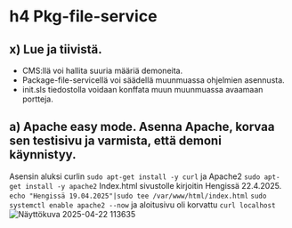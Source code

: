 # h4 Pkg-file-service

## x) Lue ja tiivistä.
- CMS:llä voi hallita suuria määriä demoneita.
- Package-file-servicellä voi säädellä muunmuassa ohjelmien asennusta.
- init.sls tiedostolla voidaan konffata muun muunmuassa avaamaan portteja.

## a) Apache easy mode. Asenna Apache, korvaa sen testisivu ja varmista, että demoni käynnistyy.
Asensin aluksi curlin ```sudo apt-get install -y curl``` ja Apache2 ```sudo apt-get install -y apache2```
Index.html sivustolle kirjoitin Hengissä 22.4.2025. ```echo "Hengissä 19.04.2025"|sudo tee /var/www/html/index.html```
```sudo systemctl enable apache2 --now``` ja aloitusivu oli korvattu ```curl localhost```![Näyttökuva 2025-04-22 113635](https://github.com/user-attachments/assets/7bf6f718-89d2-495e-9e96-261756f6ed51)
